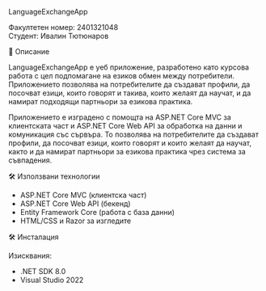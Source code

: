 LanguageExchangeApp

Факултетен номер: 2401321048  
Студент:  Ивалин Тютюнаров 

📘 Описание

LanguageExchangeApp е уеб приложение, разработено като курсова работа с цел подпомагане на езиков обмен между потребители.
Приложението позволява на потребителите да създават профили, да посочват езици, които говорят и такива, които желаят да научат,
и да намират подходящи партньори за езикова практика.

Приложението е изградено с помощта на ASP.NET Core MVC за клиентската част и ASP.NET Core Web API за обработка на данни и комуникация със сървъра.
То позволява на потребителите да създават профили, да посочват езици, които говорят и които желаят да научат,
както и да намират партньори за езикова практика чрез система за съвпадения.

🛠️ Използвани технологии

- ASP.NET Core MVC (клиентска част)
- ASP.NET Core Web API (бекенд)
- Entity Framework Core (работа с база данни)
- HTML/CSS и Razor за изгледите
  
🛠️ Инсталация

Изисквания:
- .NET SDK 8.0
- Visual Studio 2022
